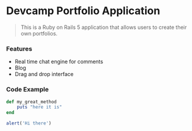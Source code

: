 # Devcamp Portfolio Application

>This is a Ruby on Rails 5 application that allows users to create their own portfolios.

### Features 

- Real time chat engine for comments 
- Blog
- Drag and drop interface 

### Code Example 

```ruby 
def my_great_method
	puts "here it is"
end
```


```javascript
alert('Hi there')
```